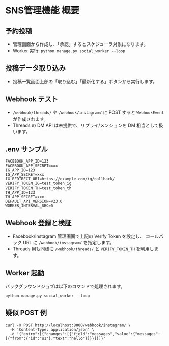 # SNS管理機能 概要

## 予約投稿
- 管理画面から作成し、「承認」するとスケジューラ対象になります。
- Worker 実行: `python manage.py social_worker --loop`

## 投稿データ取り込み
- 投稿一覧画面上部の「取り込む」「最新化する」ボタンから実行します。

## Webhook テスト
- `/webhook/threads/` や `/webhook/instagram/` に POST すると `WebhookEvent` が作成されます。
- Threads の DM API は未提供で、リプライ/メンションを DM 相当として扱います。

## .env サンプル

```
FACEBOOK_APP_ID=123
FACEBOOK_APP_SECRET=xxx
IG_APP_ID=123
IG_APP_SECRET=xxx
IG_REDIRECT_URI=https://example.com/ig/callback/
VERIFY_TOKEN_IG=test_token_ig
VERIFY_TOKEN_TH=test_token_th
TH_APP_ID=123
TH_APP_SECRET=xxx
DEFAULT_API_VERSION=v23.0
WORKER_INTERVAL_SEC=5
```

## Webhook 登録と検証
- Facebook/Instagram 管理画面で上記の Verify Token を設定し、
  コールバック URL に `/webhook/instagram/` を指定します。
- Threads 用も同様に `/webhook/threads/` と `VERIFY_TOKEN_TH` を利用します。

## Worker 起動
バックグラウンドジョブは以下のコマンドで処理されます。

```
python manage.py social_worker --loop
```

## 疑似 POST 例

```
curl -X POST http://localhost:8000/webhook/instagram/ \
  -H 'Content-Type: application/json' \
  -d '{"entry":[{"changes":[{"field":"messages","value":{"messages":[{"from":{"id":"u1"},"text":"hello"}]}}]}]}'
```
